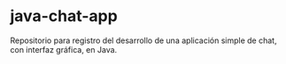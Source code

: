 # java-chat-app
Repositorio para registro del desarrollo de una aplicación simple de chat, con interfaz gráfica, en Java.
